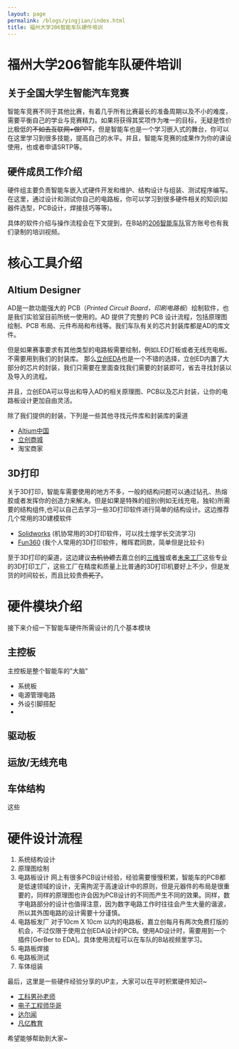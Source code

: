 ```yaml
---
layout: page
permalink: /blogs/yingjian/index.html
title: 福州大学206智能车队硬件培训
---
```


# 福州大学206智能车队硬件培训

## 关于全国大学生智能汽车竞赛

智能车竞赛不同于其他比赛，有着几乎所有比赛最长的准备周期以及不小的难度，需要平衡自己的学业与竞赛精力。如果将获得其奖项作为唯一的目标，无疑是性价比极低的~~不如去互联网+做PPT~~，但是智能车也是一个学习嵌入式的舞台，你可以在这里学习到很多技能，提高自己的水平。并且，智能车竞赛的成果作为你的课设使用，也或者申请SRTP等。

## 硬件成员工作介绍

硬件组主要负责智能车嵌入式硬件开发和维护、结构设计与组装、测试程序编写。在这里，通过设计和测试你自己的电路板，你可以学习到很多硬件相关的知识(如器件选型，PCB设计，焊接技巧等等)。

具体的软件介绍与操作流程会在下文提到，在B站的[206智能车队](https://space.bilibili.com/3461573251172869?spm_id_from=333.337.0.0)官方账号也有我们录制的培训视频。

# 核心工具介绍

## Altium Designer ##

AD是一款功能强大的 PCB（*Printed Circuit Board，印刷电路板*）绘制软件，也是我们实验室目前所统一使用的。AD 提供了完整的 PCB 设计流程，包括原理图绘制、PCB 布局、元件布局和布线等。我们车队有关的芯片封装库都是AD的库文件。

但是如果赛事要求有其他类型的电路板需要绘制，例如LED灯板或者无线充电板。不需要用到我们的封装库。
那么[立创EDA](https://lceda.cn/)也是一个不错的选择，立创ED内置了大部分的芯片的封装，我们只需要在里面查找我们需要的封装即可，省去寻找封装以及导入的流程。

并且，立创EDA可以导出和导入AD的相关原理图、PCB以及芯片封装，让你的电路板设计更加自由灵活。

除了我们提供的封装，下列是一些其他寻找元件库和封装库的渠道

- [Altium中国](https://www.altium.com.cn/)
- [立创商城](https://www.szlcsc.com/)
- 淘宝商家

## 3D打印 ##

关于3D打印，智能车需要使用的地方不多，一般的结构问题可以通过钻孔、热熔胶或者发挥你的创造力来解决。但是如果是特殊的组别(例如无线充电，独轮)所需要的结构组件,也可以自己去学习一些3D打印软件进行简单的结构设计。这边推荐几个常用的3D建模软件

- [Solidworks](https://www.altium.com.cn/) (机协常用的3D打印软件，可以找士煌学长交流学习)
- [Fun360](https://www.szlcsc.com/)  (我个人常用的3D打印软件，稚晖君同款，简单但是比较卡)

至于3D打印的渠道，这边建议~~去机协嫖~~去嘉立创的[三维猴](https://www.sanweihou.com/)或者[未来工厂](https://www.wenext.cn/)这些专业的3D打印工厂，这些工厂在精度和质量上比普通的3D打印机要好上不少，但是发货的时间较长，而且比较贵~~贵死了~~。

# 硬件模块介绍

接下来介绍一下智能车硬件所需设计的几个基本模块

## 主控板

主控板是整个智能车的"大脑"

- 系统板
- 电源管理电路
- 外设引脚搭配
- 

## 驱动板

## 运放/无线充电

## 车体结构<!-- 热熔胶，焊台，热风枪，钻孔机等的使用-->
这些

# 硬件设计流程

1. 系统结构设计
2. 原理图绘制
3. 电路板设计
网上有很多PCB设计经验，经验需要慢慢积累，智能车的PCB都是低速领域的设计，无需拘泥于高速设计中的原则，但是元器件的布局是很重要的，同样的原理图也许会因为PCB设计的不同而产生不同的效果。同样，数字电路部分的设计也值得注意，因为数字电路工作时往往会产生大量的谐波，所以其外围电路的设计需要十分谨慎。 
4. 电路板发厂
对于10cm X 10cm 以内的电路板，嘉立创每月有两次免费打版的机会，不过仅限于使用立创EDA设计的PCB。使用AD设计时，需要用到一个插件[GerBer to EDA]。具体使用流程可以在车队的B站视频里学习。
5. 电路板焊接
6. 电路板测试
7. 车体组装

最后，这里是一些硬件经验分享的UP主，大家可以在平时积累硬件知识~
- [工科男孙老师](https://space.bilibili.com/43584648?spm_id_from=333.337.0.0)
- [电子工程师华哥](https://space.bilibili.com/677486623?spm_id_from=333.337.0.0)
- [达尔闻](https://space.bilibili.com/430777205?spm_id_from=333.337.0.0)
- [凡亿教育](https://space.bilibili.com/11979252)

希望能够帮助到大家~

